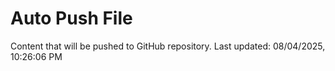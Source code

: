 # Auto Push File

Content that will be pushed to GitHub repository.
Last updated: 08/04/2025, 10:26:06 PM